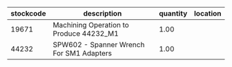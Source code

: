 |stockcode|description|quantity|location|
|---------|-----------|--------|--------|
|19671|Machining Operation to Produce 44232_M1|1.00||
|44232|SPW602 - Spanner Wrench For SM1 Adapters|1.00||
